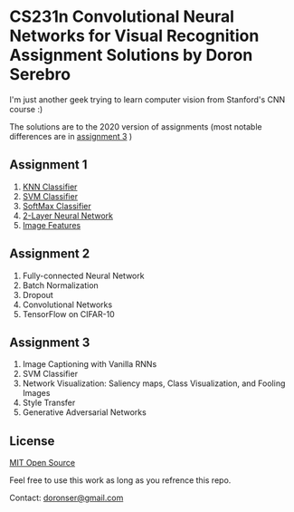 # CS231n Convolutional Neural Networks for Visual Recognition Assignment Solutions by Doron Serebro

I'm just another geek trying to learn computer vision from Stanford's CNN course :)

The solutions are to the 2020 version of assignments (most notable differences are in [assignment 3](https://cs231n.github.io/assignments2020/assignment3/) )

## Assignment 1
1. [KNN Classifier](Assignment1/knn.ipynb)
2. [SVM Classifier](Assignment1/svm.ipynb)
3. [SoftMax Classifier](/Assignment1/softmax.ipynb)
4. [2-Layer Neural Network](Assignment1/two_layer_net.ipynb)
5. [Image Features](Assignment1/features.ipynb)

## Assignment 2
1. Fully-connected Neural Network
2. Batch Normalization
3. Dropout
4. Convolutional Networks
5. TensorFlow on CIFAR-10

## Assignment 3
1. Image Captioning with Vanilla RNNs
2. SVM Classifier
3. Network Visualization: Saliency maps, Class Visualization, and Fooling Images
4. Style Transfer
5. Generative Adversarial Networks

## License
[MIT Open Source](https://choosealicense.com/licenses/mit/)

Feel free to use this work as long as you refrence this repo.

Contact: doronser@gmail.com
